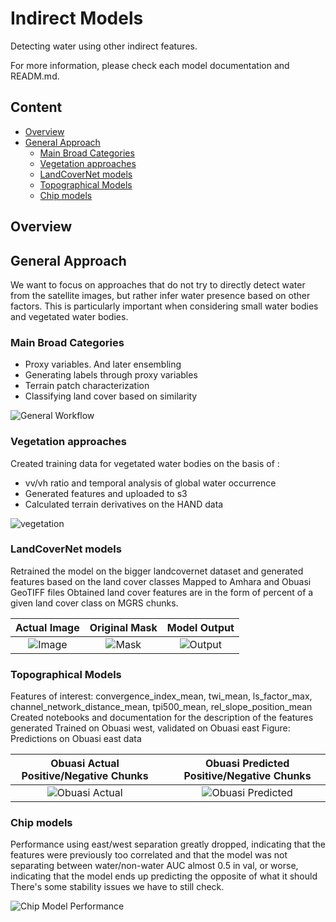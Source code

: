 # Indirect Models
Detecting water using other indirect features.

For more information, please check each model documentation and READM.md.
## Content
- [Overview](#overview)
- [General Approach](#general-approach)
    - [Main Broad Categories](#main-board-categories)
    - [Vegetation approaches](#vegetation-approach)
    - [LandCoverNet models](#landcovernet-models)
    - [Topographical Models](#topographical-models)
    - [Chip models](#chip-models)

## Overview

## General Approach

We want to focus on approaches that do not try to directly detect water from the satellite images, but rather infer water presence based on other factors.
This is particularly important when considering small water bodies and vegetated water bodies.


### Main Broad Categories
- Proxy variables. And later ensembling
- Generating labels through proxy variables
- Terrain patch characterization
- Classifying land cover based on similarity

![General Workflow](https://github.com/OmdenaAI/zzapp/blob/master/indirect-models/images/workflow.png)

### Vegetation approaches
Created training data for vegetated water bodies on the basis of :
- vv/vh ratio and temporal analysis of global water occurrence 
- Generated features and uploaded to s3
- Calculated terrain derivatives on the HAND data

![vegetation](https://github.com/OmdenaAI/zzapp/blob/master/indirect-models/images/vegetation.png)

### LandCoverNet models
Retrained the model on the bigger landcovernet dataset and generated features based on the land cover classes 
Mapped to Amhara and Obuasi GeoTIFF files
Obtained land cover features are in the form of percent of a given land cover class on MGRS chunks.

Actual Image   |   Original Mask   |     Model Output 
:----------: |    :-----------:  |      :----------: 
| ![Image](https://github.com/OmdenaAI/zzapp/blob/master/indirect-models/landcovernet_model/images/29PKL_08_20181011_RGB.jpg) |  ![Mask](https://github.com/OmdenaAI/zzapp/blob/master/indirect-models/landcovernet_model/images/29PKL_08_20181011_mask.jpg) |  ![Output](https://github.com/OmdenaAI/zzapp/blob/master/indirect-models/landcovernet_model/images/29PKL_08_20181011_output_mask.jpg) |

### Topographical Models
Features of interest: convergence_index_mean, twi_mean, ls_factor_max, channel_network_distance_mean, tpi500_mean, rel_slope_position_mean
Created notebooks and documentation for the description of the features generated
Trained on Obuasi west, validated on Obuasi east
Figure: Predictions on Obuasi east data

  Obuasi Actual Positive/Negative Chunks   |       |     Obuasi Predicted Positive/Negative Chunks
:----------: |    :--------------:  |      :----------: 
| ![Obuasi Actual](https://github.com/OmdenaAI/zzapp/blob/master/indirect-models/Topographic%20models%20and%20features/images/water_labels.png) |      |  ![Obuasi Predicted](https://github.com/OmdenaAI/zzapp/blob/master/indirect-models/Topographic%20models%20and%20features/images/predictions.png) |

### Chip models
Performance using east/west separation greatly dropped, indicating that the features were previously too correlated and that the model was not separating between water/non-water
AUC almost 0.5 in val, or worse, indicating that the model ends up predicting the opposite of what it should
There's some stability issues we have to still check.

![Chip Model Performance](https://github.com/OmdenaAI/zzapp/blob/master/indirect-models/images/chips.png)
